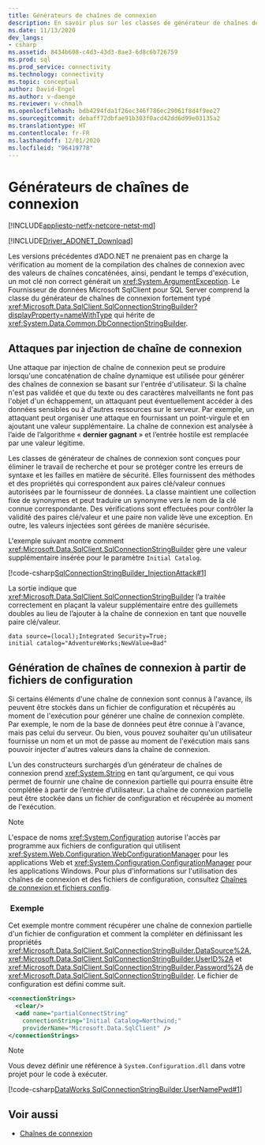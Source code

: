 ```yaml
---
title: Générateurs de chaînes de connexion
description: En savoir plus sur les classes de générateur de chaînes de connexion utilisées pour différents fournisseurs dans ADO.NET, qui héritent toutes de DbConnectionStringBuilder.
ms.date: 11/13/2020
dev_langs:
- csharp
ms.assetid: 8434b608-c4d3-43d3-8ae3-6d8c6b726759
ms.prod: sql
ms.prod_service: connectivity
ms.technology: connectivity
ms.topic: conceptual
author: David-Engel
ms.author: v-daenge
ms.reviewer: v-chmalh
ms.openlocfilehash: bdb4294fda1f26ec346f786ec29061f8d4f9ee27
ms.sourcegitcommit: debaff72dbfae91b303f0acd42dd6d99e03135a2
ms.translationtype: HT
ms.contentlocale: fr-FR
ms.lasthandoff: 12/01/2020
ms.locfileid: "96419778"
---
```

# <a name="connection-string-builders"></a>Générateurs de chaînes de connexion

[!INCLUDE[appliesto-netfx-netcore-netst-md](../../includes/appliesto-netfx-netcore-netst-md.md)]

[!INCLUDE[Driver_ADONET_Download](../../includes/driver_adonet_download.md)]

Les versions précédentes d’ADO.NET ne prenaient pas en charge la vérification au moment de la compilation des chaînes de connexion avec des valeurs de chaînes concaténées, ainsi, pendant le temps d'exécution, un mot clé non correct générait un <xref:System.ArgumentException>. Le Fournisseur de données Microsoft SqlClient pour SQL Server comprend la classe du générateur de chaînes de connexion fortement typé <xref:Microsoft.Data.SqlClient.SqlConnectionStringBuilder?displayProperty=nameWithType> qui hérite de <xref:System.Data.Common.DbConnectionStringBuilder>.

## <a name="connection-string-injection-attacks"></a>Attaques par injection de chaîne de connexion

Une attaque par injection de chaîne de connexion peut se produire lorsqu'une concaténation de chaîne dynamique est utilisée pour générer des chaînes de connexion se basant sur l'entrée d'utilisateur. Si la chaîne n'est pas validée et que du texte ou des caractères malveillants ne font pas l'objet d'un échappement, un attaquant peut éventuellement accéder à des données sensibles ou à d'autres ressources sur le serveur. Par exemple, un attaquant peut organiser une attaque en fournissant un point-virgule et en ajoutant une valeur supplémentaire. La chaîne de connexion est analysée à l’aide de l’algorithme « **dernier gagnant** » et l’entrée hostile est remplacée par une valeur légitime.

Les classes de générateur de chaînes de connexion sont conçues pour éliminer le travail de recherche et pour se protéger contre les erreurs de syntaxe et les failles en matière de sécurité. Elles fournissent des méthodes et des propriétés qui correspondent aux paires clé/valeur connues autorisées par le fournisseur de données. La classe maintient une collection fixe de synonymes et peut traduire un synonyme vers le nom de la clé connue correspondante. Des vérifications sont effectuées pour contrôler la validité des paires clé/valeur et une paire non valide lève une exception. En outre, les valeurs injectées sont gérées de manière sécurisée.

L'exemple suivant montre comment <xref:Microsoft.Data.SqlClient.SqlConnectionStringBuilder> gère une valeur supplémentaire insérée pour le paramètre `Initial Catalog`.

[!code-csharp[SqlConnectionStringBuilder_InjectionAttack#1](~/../sqlclient/doc/samples/SqlConnectionStringBuilder_InjectionAttack.cs#1)]

La sortie indique que <xref:Microsoft.Data.SqlClient.SqlConnectionStringBuilder> l’a traitée correctement en plaçant la valeur supplémentaire entre des guillemets doubles au lieu de l’ajouter à la chaîne de connexion en tant que nouvelle paire clé/valeur.

```output
data source=(local);Integrated Security=True;
initial catalog="AdventureWorks;NewValue=Bad"
```

## <a name="building-connection-strings-from-configuration-files"></a>Génération de chaînes de connexion à partir de fichiers de configuration

Si certains éléments d'une chaîne de connexion sont connus à l'avance, ils peuvent être stockés dans un fichier de configuration et récupérés au moment de l'exécution pour générer une chaîne de connexion complète. Par exemple, le nom de la base de données peut être connue à l'avance, mais pas celui du serveur. Ou bien, vous pouvez souhaiter qu'un utilisateur fournisse un nom et un mot de passe au moment de l'exécution mais sans pouvoir injecter d'autres valeurs dans la chaîne de connexion.

L’un des constructeurs surchargés d’un générateur de chaînes de connexion prend <xref:System.String> en tant qu’argument, ce qui vous permet de fournir une chaîne de connexion partielle qui pourra ensuite être complétée à partir de l’entrée d’utilisateur. La chaîne de connexion partielle peut être stockée dans un fichier de configuration et récupérée au moment de l'exécution.

> [!NOTE]
> L'espace de noms <xref:System.Configuration> autorise l'accès par programme aux fichiers de configuration qui utilisent <xref:System.Web.Configuration.WebConfigurationManager> pour les applications Web et <xref:System.Configuration.ConfigurationManager> pour les applications Windows. Pour plus d'informations sur l'utilisation des chaînes de connexion et des fichiers de configuration, consultez [Chaînes de connexion et fichiers config](connection-strings-and-configuration-files.md).

### <a name="example"></a> Exemple

Cet exemple montre comment récupérer une chaîne de connexion partielle d'un fichier de configuration et comment la compléter en définissant les propriétés <xref:Microsoft.Data.SqlClient.SqlConnectionStringBuilder.DataSource%2A>, <xref:Microsoft.Data.SqlClient.SqlConnectionStringBuilder.UserID%2A> et <xref:Microsoft.Data.SqlClient.SqlConnectionStringBuilder.Password%2A> de <xref:Microsoft.Data.SqlClient.SqlConnectionStringBuilder>. Le fichier de configuration est défini comme suit.

```xml
<connectionStrings>
  <clear/>
  <add name="partialConnectString"
    connectionString="Initial Catalog=Northwind;"
    providerName="Microsoft.Data.SqlClient" />
</connectionStrings>
```

> [!NOTE]
> Vous devez définir une référence à `System.Configuration.dll` dans votre projet pour le code à exécuter.

[!code-csharp[DataWorks SqlConnectionStringBuilder.UserNamePwd#1](~/../sqlclient/doc/samples/SqlConnectionStringBuilder_UserNamePwd.cs#1)]
  
## <a name="see-also"></a>Voir aussi

- [Chaînes de connexion](connection-strings.md)
